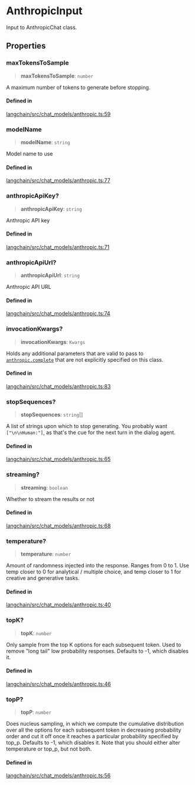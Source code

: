 AnthropicInput
==============

Input to AnthropicChat class.

Properties[​](#properties "Direct link to Properties")
------------------------------------------------------

### maxTokensToSample[​](#maxtokenstosample "Direct link to maxTokensToSample")

> **maxTokensToSample**: `number`

A maximum number of tokens to generate before stopping.

#### Defined in[​](#defined-in "Direct link to Defined in")

[langchain/src/chat\_models/anthropic.ts:59](https://github.com/hwchase17/langchainjs/blob/46e1734/langchain/src/chat_models/anthropic.ts#L59)

### modelName[​](#modelname "Direct link to modelName")

> **modelName**: `string`

Model name to use

#### Defined in[​](#defined-in-1 "Direct link to Defined in")

[langchain/src/chat\_models/anthropic.ts:77](https://github.com/hwchase17/langchainjs/blob/46e1734/langchain/src/chat_models/anthropic.ts#L77)

### anthropicApiKey?[​](#anthropicapikey "Direct link to anthropicApiKey?")

> **anthropicApiKey**: `string`

Anthropic API key

#### Defined in[​](#defined-in-2 "Direct link to Defined in")

[langchain/src/chat\_models/anthropic.ts:71](https://github.com/hwchase17/langchainjs/blob/46e1734/langchain/src/chat_models/anthropic.ts#L71)

### anthropicApiUrl?[​](#anthropicapiurl "Direct link to anthropicApiUrl?")

> **anthropicApiUrl**: `string`

Anthropic API URL

#### Defined in[​](#defined-in-3 "Direct link to Defined in")

[langchain/src/chat\_models/anthropic.ts:74](https://github.com/hwchase17/langchainjs/blob/46e1734/langchain/src/chat_models/anthropic.ts#L74)

### invocationKwargs?[​](#invocationkwargs "Direct link to invocationKwargs?")

> **invocationKwargs**: `Kwargs`

Holds any additional parameters that are valid to pass to [`anthropic.complete`](https://console.anthropic.com/docs/api/reference) that are not explicitly specified on this class.

#### Defined in[​](#defined-in-4 "Direct link to Defined in")

[langchain/src/chat\_models/anthropic.ts:83](https://github.com/hwchase17/langchainjs/blob/46e1734/langchain/src/chat_models/anthropic.ts#L83)

### stopSequences?[​](#stopsequences "Direct link to stopSequences?")

> **stopSequences**: `string`\[\]

A list of strings upon which to stop generating. You probably want `["\n\nHuman:"]`, as that's the cue for the next turn in the dialog agent.

#### Defined in[​](#defined-in-5 "Direct link to Defined in")

[langchain/src/chat\_models/anthropic.ts:65](https://github.com/hwchase17/langchainjs/blob/46e1734/langchain/src/chat_models/anthropic.ts#L65)

### streaming?[​](#streaming "Direct link to streaming?")

> **streaming**: `boolean`

Whether to stream the results or not

#### Defined in[​](#defined-in-6 "Direct link to Defined in")

[langchain/src/chat\_models/anthropic.ts:68](https://github.com/hwchase17/langchainjs/blob/46e1734/langchain/src/chat_models/anthropic.ts#L68)

### temperature?[​](#temperature "Direct link to temperature?")

> **temperature**: `number`

Amount of randomness injected into the response. Ranges from 0 to 1. Use temp closer to 0 for analytical / multiple choice, and temp closer to 1 for creative and generative tasks.

#### Defined in[​](#defined-in-7 "Direct link to Defined in")

[langchain/src/chat\_models/anthropic.ts:40](https://github.com/hwchase17/langchainjs/blob/46e1734/langchain/src/chat_models/anthropic.ts#L40)

### topK?[​](#topk "Direct link to topK?")

> **topK**: `number`

Only sample from the top K options for each subsequent token. Used to remove "long tail" low probability responses. Defaults to -1, which disables it.

#### Defined in[​](#defined-in-8 "Direct link to Defined in")

[langchain/src/chat\_models/anthropic.ts:46](https://github.com/hwchase17/langchainjs/blob/46e1734/langchain/src/chat_models/anthropic.ts#L46)

### topP?[​](#topp "Direct link to topP?")

> **topP**: `number`

Does nucleus sampling, in which we compute the cumulative distribution over all the options for each subsequent token in decreasing probability order and cut it off once it reaches a particular probability specified by top\_p. Defaults to -1, which disables it. Note that you should either alter temperature or top\_p, but not both.

#### Defined in[​](#defined-in-9 "Direct link to Defined in")

[langchain/src/chat\_models/anthropic.ts:56](https://github.com/hwchase17/langchainjs/blob/46e1734/langchain/src/chat_models/anthropic.ts#L56)